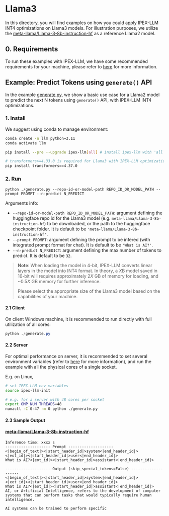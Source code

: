 # Llama3
In this directory, you will find examples on how you could apply IPEX-LLM INT4 optimizations on Llama3 models. For illustration purposes, we utilize the [meta-llama/Llama-3-8b-instruction-hf](https://huggingface.co/meta-llama/Llama-3-8b-instruction-hf) as a reference Llama2 model.

## 0. Requirements
To run these examples with IPEX-LLM, we have some recommended requirements for your machine, please refer to [here](../README.md#recommended-requirements) for more information.

## Example: Predict Tokens using `generate()` API
In the example [generate.py](./generate.py), we show a basic use case for a Llama2 model to predict the next N tokens using `generate()` API, with IPEX-LLM INT4 optimizations.
### 1. Install
We suggest using conda to manage environment:
```bash
conda create -n llm python=3.11
conda activate llm

pip install --pre --upgrade ipex-llm[all] # install ipex-llm with 'all' option

# transformers>=4.33.0 is required for Llama3 with IPEX-LLM optimizations
pip install transformers==4.37.0 
```

### 2. Run
```
python ./generate.py --repo-id-or-model-path REPO_ID_OR_MODEL_PATH --prompt PROMPT --n-predict N_PREDICT
```

Arguments info:
- `--repo-id-or-model-path REPO_ID_OR_MODEL_PATH`: argument defining the huggingface repo id for the Llama3 model (e.g. `meta-llama/Llama-3-8b-instruction-hf`) to be downloaded, or the path to the huggingface checkpoint folder. It is default to be `'meta-llama/Llama-3-8b-instruction-hf'`.
- `--prompt PROMPT`: argument defining the prompt to be infered (with integrated prompt format for chat). It is default to be `'What is AI?'`.
- `--n-predict N_PREDICT`: argument defining the max number of tokens to predict. It is default to be `32`.

> **Note**: When loading the model in 4-bit, IPEX-LLM converts linear layers in the model into INT4 format. In theory, a *X*B model saved in 16-bit will requires approximately 2*X* GB of memory for loading, and ~0.5*X* GB memory for further inference.
>
> Please select the appropriate size of the Llama3 model based on the capabilities of your machine.

#### 2.1 Client
On client Windows machine, it is recommended to run directly with full utilization of all cores:
```powershell
python ./generate.py 
```

#### 2.2 Server
For optimal performance on server, it is recommended to set several environment variables (refer to [here](../README.md#best-known-configuration-on-linux) for more information), and run the example with all the physical cores of a single socket.

E.g. on Linux,
```bash
# set IPEX-LLM env variables
source ipex-llm-init

# e.g. for a server with 48 cores per socket
export OMP_NUM_THREADS=48
numactl -C 0-47 -m 0 python ./generate.py
```

#### 2.3 Sample Output
#### [meta-llama/Llama-3-8b-instruction-hf](https://huggingface.co/meta-llama/Llama-3-8b-instruction-hf)
```log
Inference time: xxxx s
-------------------- Prompt --------------------
<|begin_of_text|><|start_header_id|>system<|end_header_id|>
<|eot_id|><|start_header_id|>user<|end_header_id|>
What is AI?<|eot_id|><|start_header_id|>assistant<|end_header_id|>

-------------------- Output (skip_special_tokens=False) --------------------
<|begin_of_text|><|start_header_id|>system<|end_header_id|>
<|eot_id|><|start_header_id|>user<|end_header_id|>
What is AI?<|eot_id|><|start_header_id|>assistant<|end_header_id|>
AI, or Artificial Intelligence, refers to the development of computer systems that can perform tasks that would typically require human intelligence.

AI systems can be trained to perform specific
```
